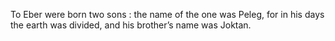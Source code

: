 To Eber were born two sons : the name of the one was Peleg, for in his days the earth was divided, and his brother’s name was Joktan.
